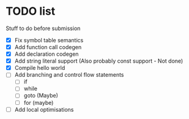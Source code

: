 # TODO list

Stuff to do before submission

- [x] Fix symbol table semantics
- [x] Add function call codegen
- [x] Add declaration codegen
- [x] Add string literal support (Also probably const support - Not done)
- [x] Compile hello world
- [ ] Add branching and control flow statements
  - [ ] if
  - [ ] while
  - [ ] goto (Maybe)
  - [ ] for (maybe)
- [ ] Add local optimisations
